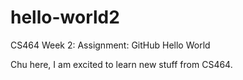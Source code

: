 # hello-world2
CS464 Week 2: Assignment: GitHub Hello World

Chu here, I am excited to learn new stuff from CS464.
